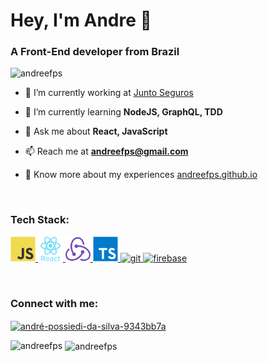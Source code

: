 <h1 align="left">Hey, I'm Andre 👋</h1>
<h3 align="left">A Front-End developer from Brazil</h3>

<p align="left"> <img src="https://komarev.com/ghpvc/?username=andreefps&label=Profile%20views&color=0e75b6&style=flat" alt="andreefps" /> </p>

- 🔭 I’m currently working at [Junto Seguros](http://github.com/GitJMSeguradora)

- 🌱 I’m currently learning **NodeJS, GraphQL, TDD**

- 💬 Ask me about **React, JavaScript**

- 📫 Reach me at **andreefps@gmail.com**

- 📄 Know more about my experiences [andreefps.github.io](http://andreefps.github.io)

</br>
<h3 align="left">Tech Stack:</h3>
<p align="left">   <a href="https://developer.mozilla.org/en-US/docs/Web/JavaScript" target="_blank" rel="noreferrer"> <img src="https://raw.githubusercontent.com/devicons/devicon/master/icons/javascript/javascript-original.svg" alt="javascript" width="40" height="40"/> </a> <a href="https://reactjs.org/" target="_blank" rel="noreferrer"> <img src="https://raw.githubusercontent.com/devicons/devicon/master/icons/react/react-original-wordmark.svg" alt="react" width="40" height="40"/> </a> <a href="https://redux.js.org" target="_blank" rel="noreferrer"> <img src="https://raw.githubusercontent.com/devicons/devicon/master/icons/redux/redux-original.svg" alt="redux" width="40" height="40"/> </a> <a href="https://www.typescriptlang.org/" target="_blank" rel="noreferrer"> <img src="https://raw.githubusercontent.com/devicons/devicon/master/icons/typescript/typescript-original.svg" alt="typescript" width="40" height="40"/> </a> 
  <a href="https://git-scm.com/" target="_blank" rel="noreferrer"> <img src="https://www.vectorlogo.zone/logos/git-scm/git-scm-icon.svg" alt="git" width="40" height="40"/> </a>
  <a href="https://firebase.google.com/" target="_blank" rel="noreferrer"> <img src="https://www.vectorlogo.zone/logos/firebase/firebase-icon.svg" alt="firebase" width="40" height="40"/> </a>
</p>
</br>
<div>
<h3 align="left">Connect with me:</h3>
<p align="left">
<a href="https://linkedin.com/in/andré-possiedi-da-silva-9343bb7a" target="blank"><img align="center" src="https://raw.githubusercontent.com/rahuldkjain/github-profile-readme-generator/master/src/images/icons/Social/linked-in-alt.svg" alt="andré-possiedi-da-silva-9343bb7a" height="30" width="40" /></a>
</p>
</div>
<p><img align="left" src="https://github-readme-stats.vercel.app/api/top-langs?username=andreefps&show_icons=true&locale=en&layout=compact&theme=vision-friendly-dark&count_private=true" alt="andreefps" /></p>
<p>&nbsp;<img align="center" src="https://github-readme-stats.vercel.app/api?username=andreefps&show_icons=true&theme=vision-friendly-dark&count_private=true" alt="andreefps" /></p>
